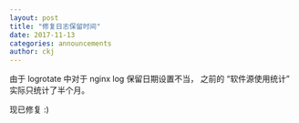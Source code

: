 ```yaml
---
layout: post
title: "修复日志保留时间"
date: 2017-11-13
categories: announcements
author: ckj
---
```

由于 logrotate 中对于 nginx log 保留日期设置不当，
之前的 “软件源使用统计” 实际只统计了半个月。

现已修复 :)
